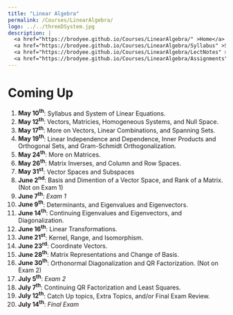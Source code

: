 ```yaml
---
title: "Linear Algebra"
permalink: /Courses/LinearAlgebra/
logo: ../../threeDSystem.jpg
description: |
  <a href="https://brodyee.github.io/Courses/LinearAlgebra/" >Home</a> <br />
  <a href="https://brodyee.github.io/Courses/LinearAlgebra/Syllabus" >Syllabus</a> <br />
  <a href="https://brodyee.github.io/Courses/LinearAlgebra/LectNotes" >Lecture Notes</a> <br />
  <a href="https://brodyee.github.io/Courses/LinearAlgebra/Assignments" >Assignments</a>
---
```


# Coming Up

  1. **May 10<sup>th</sup>**: Syllabus and System of Linear Equations. 
  2. **May 12<sup>th</sup>**: Vectors, Matricies, Homogeneous Systems, and Null Space.
  3. **May 17<sup>th</sup>**: More on Vectors, Linear Combinations, and Spanning Sets.
  4. **May 19<sup>th</sup>**: Linear Independence and Dependence, Inner Products and Orthogonal Sets, and Gram-Schmidt Orthogonalization.
  5. **May 24<sup>th</sup>**: More on Matrices.
  6. **May 26<sup>th</sup>**: Matrix Inverses, and Column and Row Spaces.
  7. **May 31<sup>st</sup>**: Vector Spaces and Subspaces
  8. **June 2<sup>nd</sup>**: Basis and Dimention of a Vector Space, and Rank of a Matrix. (Not on Exam 1)
  9. **June 7<sup>th</sup>**: *Exam 1*
  10. **June 9<sup>th</sup>**: Determinants, and Eigenvalues and Eigenvectors.
  11. **June 14<sup>th</sup>**: Continuing Eigenvalues and Eigenvectors, and Diagonalization.
  12. **June 16<sup>th</sup>**: Linear Transformations.
  13. **June 21<sup>st</sup>**: Kernel, Range, and Isomorphism.
  14. **June 23<sup>rd</sup>**: Coordinate Vectors.
  15. **June 28<sup>th</sup>**: Matrix Representations and Change of Basis.
  16. **June 30<sup>th</sup>**: Orthonormal Diagonalization and QR Factorization. (Not on Exam 2)
  17. **July 5<sup>th</sup>**: *Exam 2*
  18. **July 7<sup>th</sup>**: Continuing QR Factorization and Least Squares.
  19. **July 12<sup>th</sup>**: Catch Up topics, Extra Topics, and/or Final Exam Review.
  20. **July 14<sup>th</sup>**: *Final Exam*

